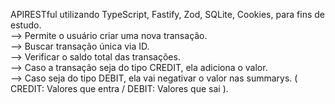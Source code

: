 APIRESTful utilizando TypeScript, Fastify, Zod, SQLite, Cookies, para fins de estudo.<br>
--> Permite o usuário criar uma nova transação.<br>
--> Buscar transação única via ID.<br>
--> Verificar o saldo total das transações.<br>
--> Caso a transação seja do tipo CREDIT, ela adiciona o valor.<br>
--> Caso seja do tipo DEBIT, ela vai negativar o valor nas summarys. ( CREDIT: Valores que entra / DEBIT: Valores que sai ).


